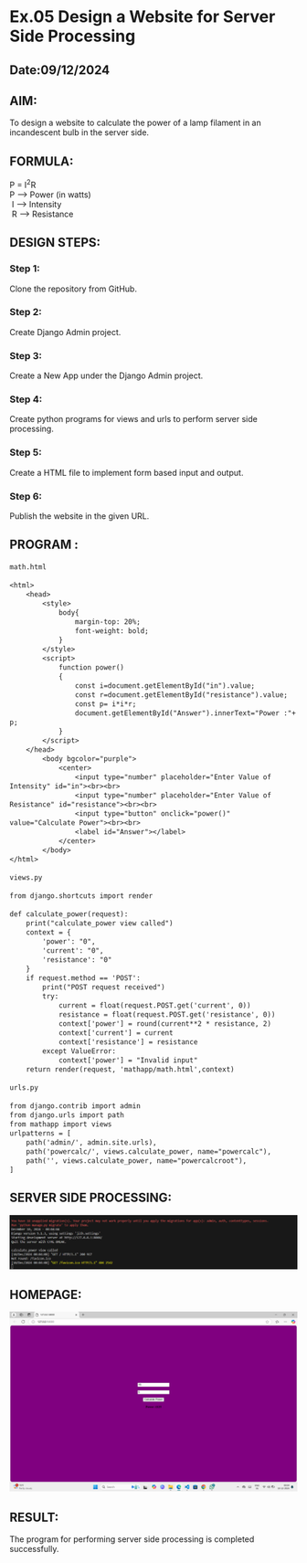 # Ex.05 Design a Website for Server Side Processing
## Date:09/12/2024

## AIM:
 To design a website to calculate the power of a lamp filament in an incandescent bulb in the server side. 


## FORMULA:
P = I<sup>2</sup>R
<br> P --> Power (in watts)
<br> I --> Intensity
<br> R --> Resistance

## DESIGN STEPS:

### Step 1:
Clone the repository from GitHub.

### Step 2:
Create Django Admin project.

### Step 3:
Create a New App under the Django Admin project.

### Step 4:
Create python programs for views and urls to perform server side processing.

### Step 5:
Create a HTML file to implement form based input and output.

### Step 6:
Publish the website in the given URL.

## PROGRAM :
```
math.html

<html>
    <head>
        <style>
            body{
                margin-top: 20%;
                font-weight: bold;
            }
        </style>
        <script>
            function power()
            {
                const i=document.getElementById("in").value;
                const r=document.getElementById("resistance").value;
                const p= i*i*r; 
                document.getElementById("Answer").innerText="Power :"+ p;
            }
        </script>
    </head>
        <body bgcolor="purple">
            <center>
                <input type="number" placeholder="Enter Value of Intensity" id="in"><br><br>
                <input type="number" placeholder="Enter Value of Resistance" id="resistance"><br><br>
                <input type="button" onclick="power()" value="Calculate Power"><br><br>
                <label id="Answer"></label>
            </center>
        </body>
</html>

views.py

from django.shortcuts import render

def calculate_power(request):
    print("calculate_power view called")
    context = {
        'power': "0",
        'current': "0",
        'resistance': "0"
    }
    if request.method == 'POST':
        print("POST request received")
        try:
            current = float(request.POST.get('current', 0))
            resistance = float(request.POST.get('resistance', 0))
            context['power'] = round(current**2 * resistance, 2)
            context['current'] = current
            context['resistance'] = resistance
        except ValueError:
            context['power'] = "Invalid input"
    return render(request, 'mathapp/math.html',context)

urls.py

from django.contrib import admin
from django.urls import path
from mathapp import views
urlpatterns = [
    path('admin/', admin.site.urls),
    path('powercalc/', views.calculate_power, name="powercalc"),
    path('', views.calculate_power, name="powercalcroot"),
]

```


## SERVER SIDE PROCESSING:
![alt text](image.png)


## HOMEPAGE:
![alt text](<Screenshot 2024-12-10 000435.png>)


## RESULT:
The program for performing server side processing is completed successfully.
